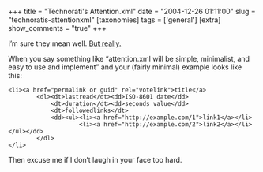 +++
title = "Technorati's Attention.xml"
date = "2004-12-26 01:11:00"
slug = "technoratis-attentionxml"
[taxonomies]
tags = ['general']
[extra]
show_comments = "true"
+++

I’m sure they mean well. [But really.](http://developers.technorati.com/wiki/attentionxml)

When you say something like <q cite="http://developers.technorati.com/wiki/attentionxml">attention.xml will be simple, minimalist, and easy to use and implement</q> and your (fairly minimal) example looks like this:

```
<li><a href="permalink or guid" rel="votelink">title</a>
        <dl><dt>lastread</dt><dd>ISO-8601 date</dd>
            <dt>duration</dt><dd>seconds value</dd>
            <dt>followedlinks</dt>
            <dd><ul><li><a href="http://example.com/1">link1</a></li>
                    <li><a href="http://example.com/2">link2</a></li></ul></dd>
        </dl>
</li>
```

Then excuse me if I don’t laugh in your face too hard.
